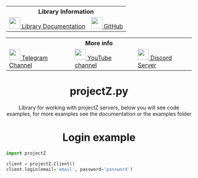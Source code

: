<table align="center">
	<tr> <th colspan="3">Library Information</th> </tr>
	<tr>
		<td>
			<a href='https://projectzpy.readthedocs.io/en/latest/'><img src="https://pbs.twimg.com/profile_images/525686734760067072/OhsWgbsr_400x400.png" height="30px">
			 Library Documentation</a>
		</td>
		<td>
			<a href='https://github.com/xXxCLOTIxXx/projectZ.py'><img src="https://upload.wikimedia.org/wikipedia/commons/9/91/Octicons-mark-github.svg" height="30px">
			 GitHub</a>
		</td>
</table>
<table align="center">
	</tr>
	<tr> <th colspan="3">More info</th> </tr>
	<tr>
		<td>
			<a href="https://t.me/DxsarzUnion"><img src="https://upload.wikimedia.org/wikipedia/commons/8/82/Telegram_logo.svg" height="30px">
			 Telegram Channel</a>
		</td>
		<td>
			<a href="https://www.youtube.com/channel/UCNKEgQmAvt6dD7jeMLpte9Q"><img src="https://upload.wikimedia.org/wikipedia/commons/0/09/YouTube_full-color_icon_%282017%29.svg" height="30px">
			 YouTube channel</a>
		</td>
		<td>
			<a href="https://discord.gg/GtpUnsHHT4"><img src="https://www.svgrepo.com/show/353655/discord-icon.svg" height="30px">
			 Discord Server</a>
		</td>
	</tr>
</table>
<h1 align="center">projectZ.py</h1>
<p align="center">Library for working with projectZ servers, below you will see code examples, for more examples see the documentation or the examples folder</p>
<h1 align="center">Login example</h1>

```python
import projectZ

client = projectZ.Client()
client.login(email='email', password='password')
```
